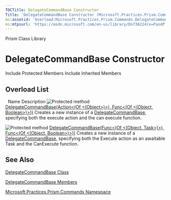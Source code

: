 ```yaml
---
TOCTitle: DelegateCommandBase Constructor
Title: 'DelegateCommandBase Constructor (Microsoft.Practices.Prism.Commands)'
ms:assetid: 'Overload:Microsoft.Practices.Prism.Commands.DelegateCommandBase.\#ctor'
ms:mtpsurl: 'https://msdn.microsoft.com/en-us/library/Dn736224(v=PandP.50)'
---
```


Prism Class Library

DelegateCommandBase Constructor
===============================

Include Protected Members
Include Inherited Members

Overload List
-------------

<span id="overloadMembersTableToggle"></span>
 
Name
Description
![](https://msdn.microsoft.com/en-us/Dn736224.protmethod(en-us,PandP.50).gif "Protected method")
[DelegateCommandBase(Action&lt;(Of &lt;(Object&gt;)&gt;), Func&lt;(Of &lt;(Object, Boolean&gt;)&gt;))](https://msdn.microsoft.com/m:microsoft.practices.prism.commands.delegatecommandbase.)
Creates a new instance of a [DelegateCommandBase](https://msdn.microsoft.com/t:microsoft.practices.prism.commands.delegatecommandbase), specifying both the execute action and the can execute function.

![](https://msdn.microsoft.com/en-us/Dn736224.protmethod(en-us,PandP.50).gif "Protected method")
[DelegateCommandBase(Func&lt;(Of &lt;(Object, Task&gt;)&gt;), Func&lt;(Of &lt;(Object, Boolean&gt;)&gt;))](https://msdn.microsoft.com/m:microsoft.practices.prism.commands.delegatecommandbase.)
Creates a new instance of a [DelegateCommandBase](https://msdn.microsoft.com/t:microsoft.practices.prism.commands.delegatecommandbase), specifying both the Execute action as an awaitable Task and the CanExecute function.

See Also
--------

<span id="seeAlsoToggle"></span>
[DelegateCommandBase Class](https://msdn.microsoft.com/t:microsoft.practices.prism.commands.delegatecommandbase)

[DelegateCommandBase Members](https://msdn.microsoft.com/allmembers.t:microsoft.practices.prism.commands.delegatecommandbase)

[Microsoft.Practices.Prism.Commands Namespace](https://msdn.microsoft.com/n:microsoft.practices.prism.commands)

